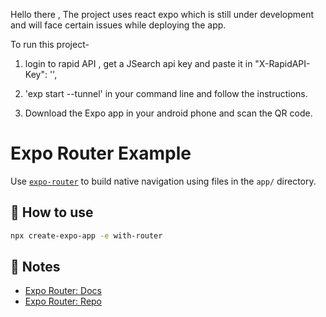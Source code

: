 Hello there ,
The project uses react expo which is still under development and will face certain issues while deploying the app.

To run this project-

1. login to rapid API , get a JSearch api key and paste it in
   "X-RapidAPI-Key": '<yourapikey>',

2. 'exp start --tunnel' in your command line and follow the instructions.

3. Download the Expo app in your android phone and scan the QR code.

# Expo Router Example

Use [`expo-router`](https://expo.github.io/router) to build native navigation using files in the `app/` directory.

## 🚀 How to use

```sh
npx create-expo-app -e with-router
```

## 📝 Notes

- [Expo Router: Docs](https://expo.github.io/router)
- [Expo Router: Repo](https://github.com/expo/router)
